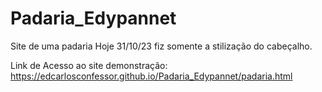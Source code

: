 # Padaria_Edypannet
 Site de uma padaria
Hoje 31/10/23 fiz somente a stilização do cabeçalho.

Link de Acesso ao site demonstração:  https://edcarlosconfessor.github.io/Padaria_Edypannet/padaria.html

